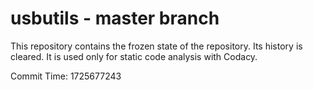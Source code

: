 # usbutils - master branch

This repository contains the frozen state of the repository.
Its history is cleared. It is used only for static code
analysis with Codacy.

Commit Time: 1725677243